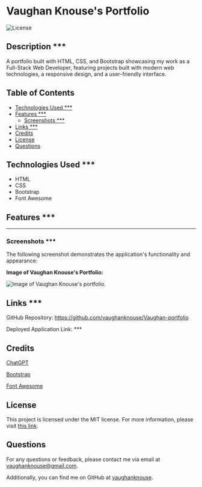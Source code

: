 # Vaughan Knouse's Portfolio <!-- omit in toc -->

![License](https://img.shields.io/badge/License-MIT-blue.svg)

## Description \*\*\* <!-- omit in toc -->

A portfolio built with HTML, CSS, and Bootstrap showcasing my work as a Full-Stack Web Developer, featuring projects built with modern web technologies, a responsive design, and a user-friendly interface.

## Table of Contents <!-- omit in toc -->

- [Technologies Used \*\*\*](#technologies-used-)
- [Features \*\*\*](#features-)
  - [Screenshots \*\*\*](#screenshots-)
- [Links \*\*\*](#links-)
- [Credits](#credits)
- [License](#license)
- [Questions](#questions)

## Technologies Used \*\*\*

- HTML
- CSS
- Bootstrap
- Font Awesome

## Features \*\*\*

---

### Screenshots \*\*\*

The following screenshot demonstrates the application's functionality and appearance:

**Image of Vaughan Knouse's Portfolio:**

![Image of Vaughan Knouse's portfolio.](assets/images/user-portfolio-screenshot.png)

## Links \*\*\*

GitHub Repository: <https://github.com/vaughanknouse/Vaughan-portfolio>

Deployed Application Link: \*\*\*

## Credits

[ChatGPT](https://chatgpt.com/?oai-dm=1)

[Bootstrap](https://getbootstrap.com/)

[Font Awesome](https://fontawesome.com/icons/link?s=solid)

## License

This project is licensed under the MIT license. For more information, please visit [this link](https://opensource.org/licenses/MIT).

## Questions

For any questions or feedback, please contact me via email at <vaughanknouse@gmail.com>.

Additionally, you can find me on GitHub at [vaughanknouse](https://github.com/vaughanknouse).

